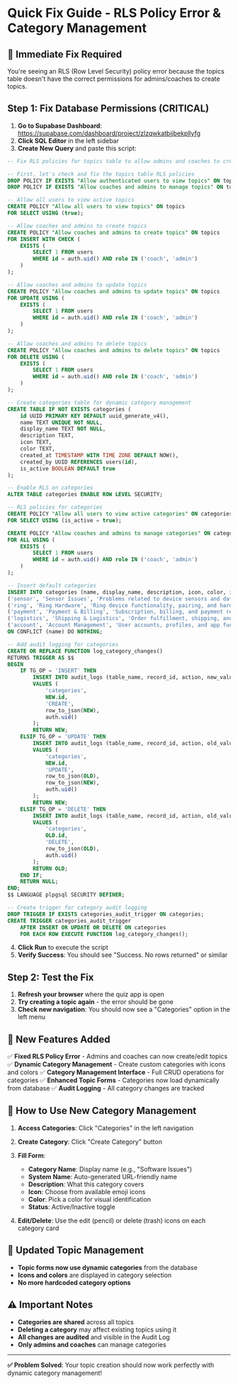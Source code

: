 # Quick Fix Guide - RLS Policy Error & Category Management

## 🚨 Immediate Fix Required

You're seeing an RLS (Row Level Security) policy error because the topics table doesn't have the correct permissions for admins/coaches to create topics.

## Step 1: Fix Database Permissions (CRITICAL)

1. **Go to Supabase Dashboard**: https://supabase.com/dashboard/project/zlzqwkatbijbekpllyfg
2. **Click SQL Editor** in the left sidebar
3. **Create New Query** and paste this script:

```sql
-- Fix RLS policies for topics table to allow admins and coaches to create/edit topics

-- First, let's check and fix the topics table RLS policies
DROP POLICY IF EXISTS "Allow authenticated users to view topics" ON topics;
DROP POLICY IF EXISTS "Allow coaches and admins to manage topics" ON topics;

-- Allow all users to view active topics
CREATE POLICY "Allow all users to view topics" ON topics
FOR SELECT USING (true);

-- Allow coaches and admins to create topics
CREATE POLICY "Allow coaches and admins to create topics" ON topics
FOR INSERT WITH CHECK (
    EXISTS (
        SELECT 1 FROM users 
        WHERE id = auth.uid() AND role IN ('coach', 'admin')
    )
);

-- Allow coaches and admins to update topics
CREATE POLICY "Allow coaches and admins to update topics" ON topics
FOR UPDATE USING (
    EXISTS (
        SELECT 1 FROM users 
        WHERE id = auth.uid() AND role IN ('coach', 'admin')
    )
);

-- Allow coaches and admins to delete topics
CREATE POLICY "Allow coaches and admins to delete topics" ON topics
FOR DELETE USING (
    EXISTS (
        SELECT 1 FROM users 
        WHERE id = auth.uid() AND role IN ('coach', 'admin')
    )
);

-- Create categories table for dynamic category management
CREATE TABLE IF NOT EXISTS categories (
    id UUID PRIMARY KEY DEFAULT uuid_generate_v4(),
    name TEXT UNIQUE NOT NULL,
    display_name TEXT NOT NULL,
    description TEXT,
    icon TEXT,
    color TEXT,
    created_at TIMESTAMP WITH TIME ZONE DEFAULT NOW(),
    created_by UUID REFERENCES users(id),
    is_active BOOLEAN DEFAULT true
);

-- Enable RLS on categories
ALTER TABLE categories ENABLE ROW LEVEL SECURITY;

-- RLS policies for categories
CREATE POLICY "Allow all users to view active categories" ON categories
FOR SELECT USING (is_active = true);

CREATE POLICY "Allow coaches and admins to manage categories" ON categories
FOR ALL USING (
    EXISTS (
        SELECT 1 FROM users 
        WHERE id = auth.uid() AND role IN ('coach', 'admin')
    )
);

-- Insert default categories
INSERT INTO categories (name, display_name, description, icon, color, is_active) VALUES
('sensor', 'Sensor Issues', 'Problems related to device sensors and data collection', '📊', '#3B82F6', true),
('ring', 'Ring Hardware', 'Ring device functionality, pairing, and hardware issues', '💍', '#8B5CF6', true),
('payment', 'Payment & Billing', 'Subscription, billing, and payment related queries', '💳', '#10B981', true),
('logistics', 'Shipping & Logistics', 'Order fulfillment, shipping, and delivery issues', '📦', '#F59E0B', true),
('account', 'Account Management', 'User accounts, profiles, and app functionality', '👤', '#EF4444', true)
ON CONFLICT (name) DO NOTHING;

-- Add audit logging for categories
CREATE OR REPLACE FUNCTION log_category_changes()
RETURNS TRIGGER AS $$
BEGIN
    IF TG_OP = 'INSERT' THEN
        INSERT INTO audit_logs (table_name, record_id, action, new_values, changed_by)
        VALUES (
            'categories',
            NEW.id,
            'CREATE',
            row_to_json(NEW),
            auth.uid()
        );
        RETURN NEW;
    ELSIF TG_OP = 'UPDATE' THEN
        INSERT INTO audit_logs (table_name, record_id, action, old_values, new_values, changed_by)
        VALUES (
            'categories',
            NEW.id,
            'UPDATE',
            row_to_json(OLD),
            row_to_json(NEW),
            auth.uid()
        );
        RETURN NEW;
    ELSIF TG_OP = 'DELETE' THEN
        INSERT INTO audit_logs (table_name, record_id, action, old_values, changed_by)
        VALUES (
            'categories',
            OLD.id,
            'DELETE',
            row_to_json(OLD),
            auth.uid()
        );
        RETURN OLD;
    END IF;
    RETURN NULL;
END;
$$ LANGUAGE plpgsql SECURITY DEFINER;

-- Create trigger for category audit logging
DROP TRIGGER IF EXISTS categories_audit_trigger ON categories;
CREATE TRIGGER categories_audit_trigger
    AFTER INSERT OR UPDATE OR DELETE ON categories
    FOR EACH ROW EXECUTE FUNCTION log_category_changes();
```

4. **Click Run** to execute the script
5. **Verify Success**: You should see "Success. No rows returned" or similar

## Step 2: Test the Fix

1. **Refresh your browser** where the quiz app is open
2. **Try creating a topic again** - the error should be gone
3. **Check new navigation**: You should now see a "Categories" option in the left menu

## 🎉 New Features Added

✅ **Fixed RLS Policy Error** - Admins and coaches can now create/edit topics
✅ **Dynamic Category Management** - Create custom categories with icons and colors
✅ **Category Management Interface** - Full CRUD operations for categories
✅ **Enhanced Topic Forms** - Categories now load dynamically from database
✅ **Audit Logging** - All category changes are tracked

## 🎯 How to Use New Category Management

1. **Access Categories**: Click "Categories" in the left navigation
2. **Create Category**: Click "Create Category" button
3. **Fill Form**:
   - **Category Name**: Display name (e.g., "Software Issues")
   - **System Name**: Auto-generated URL-friendly name
   - **Description**: What this category covers
   - **Icon**: Choose from available emoji icons
   - **Color**: Pick a color for visual identification
   - **Status**: Active/Inactive toggle

4. **Edit/Delete**: Use the edit (pencil) or delete (trash) icons on each category card

## 🔄 Updated Topic Management

- **Topic forms now use dynamic categories** from the database
- **Icons and colors** are displayed in category selection
- **No more hardcoded category options**

## ⚠️ Important Notes

- **Categories are shared** across all topics
- **Deleting a category** may affect existing topics using it
- **All changes are audited** and visible in the Audit Log
- **Only admins and coaches** can manage categories

---

**✅ Problem Solved**: Your topic creation should now work perfectly with dynamic category management! 